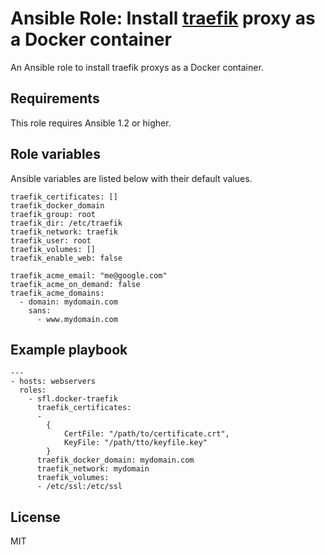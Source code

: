 # Ansible Role: Install [traefik](https://traefik.io/) proxy as a Docker container

An Ansible role to install traefik proxys as a Docker container.

## Requirements

This role requires Ansible 1.2 or higher.

## Role variables

Ansible variables are listed below with their default values.

```
traefik_certificates: []
traefik_docker_domain
traefik_group: root
traefik_dir: /etc/traefik
traefik_network: traefik
traefik_user: root
traefik_volumes: []
traefik_enable_web: false

traefik_acme_email: "me@google.com"
traefik_acme_on_demand: false
traefik_acme_domains:
  - domain: mydomain.com
    sans:
      - www.mydomain.com
```

## Example playbook

```
---
- hosts: webservers
  roles:
    - sfl.docker-traefik
      traefik_certificates:
      -
      	{
      		CertFile: "/path/to/certificate.crt",
      		KeyFile: "/path/tto/keyfile.key"
      	}
      traefik_docker_domain: mydomain.com
      traefik_network: mydomain
      traefik_volumes:
      - /etc/ssl:/etc/ssl
```

## License

MIT
